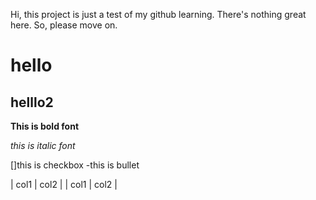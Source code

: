 Hi, this project is just a test of my github learning. There's nothing great here. So, please move on.

# hello

## helllo2

**This is bold font**

_this is italic font_

[]this is checkbox
-this is bullet

| col1 | col2 |
| col1 | col2 |
